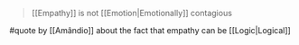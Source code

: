 > [[Empathy]] is not [[Emotion|Emotionally]] contagious

#quote by [[Amândio]] about the fact that empathy can be [[Logic|Logical]]